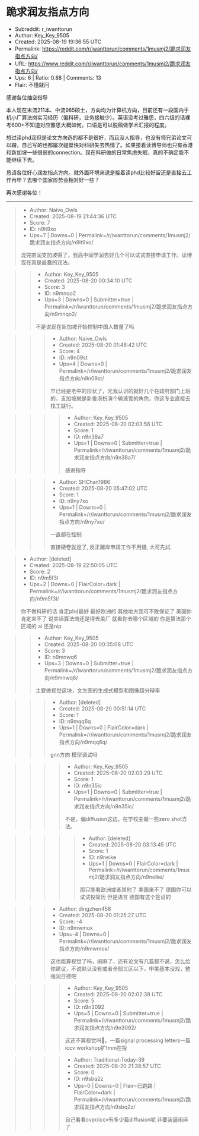# 跪求润友指点方向

- Subreddit: r_iwanttorun
- Author: Key_Key_9505
- Created: 2025-08-19 19:36:55 UTC
- Permalink: https://reddit.com/r/iwanttorun/comments/1musmj2/跪求润友指点方向/
- URL: https://www.reddit.com/r/iwanttorun/comments/1musmj2/跪求润友指点方向/
- Ups: 6 | Ratio: 0.88 | Comments: 13
- Flair: 不懂就问


感谢各位抽空指导

本人现在末流211本、中流985硕士，方向均为计算机方向，目前还有一段国内手机小厂算法岗实习经历（偏科研，业务接触少）。英语没考过雅思，四六级的话裸考600+不知道对应雅思大概如何。口语是可以脱稿做学术汇报的程度。

想过读phd润但是论文方向选的都不是很好，而且没人指导，也没有师兄弟论文可以蹭，自己写的也都屡次碰壁快对科研失去热情了。如果接着读博导师也只有香港和新加坡一些很弱的connection。现在科研做的日常焦虑失眠，真的不确定能不能继续下去。

恳请各位好心润友指点方向。就外面环境来说是接着读phd比较好留还是直接去工作再申？去哪个国家形势会相对好一些？

再次感谢各位！


---

> - Author: Naive_Owls
> - Created: 2025-08-19 21:44:36 UTC
> - Score: 7
> - ID: n9lt9xo
> - Ups=7 | Downs=0 | Permalink=/r/iwanttorun/comments/1musmj2/跪求润友指点方向/n9lt9xo/
>
> 混完直润支加坡得了，我高中同学润去好几个可以试试直接申请工作。读博现在真是最蠢的润法。

>> - Author: Key_Key_9505
>> - Created: 2025-08-20 00:34:10 UTC
>> - Score: 3
>> - ID: n9mnqo2
>> - Ups=3 | Downs=0 | Submitter=true | Permalink=/r/iwanttorun/comments/1musmj2/跪求润友指点方向/n9mnqo2/
>>
>> 不是说现在新加坡开始控制中国人数量了吗

>>> - Author: Naive_Owls
>>> - Created: 2025-08-20 01:46:42 UTC
>>> - Score: 4
>>> - ID: n9n09st
>>> - Ups=4 | Downs=0 | Permalink=/r/iwanttorun/comments/1musmj2/跪求润友指点方向/n9n09st/
>>>
>>> 早已经是老中的形状了，光我认识的就好几个在政府部门上班的。支加坡就是新香港扮演个输液管的角色，你这专业直接去找工就行。

>>>> - Author: Key_Key_9505
>>>> - Created: 2025-08-20 02:03:56 UTC
>>>> - Score: 1
>>>> - ID: n9n38a7
>>>> - Ups=1 | Downs=0 | Submitter=true | Permalink=/r/iwanttorun/comments/1musmj2/跪求润友指点方向/n9n38a7/
>>>>
>>>> 感谢指导

>>> - Author: SHChan1986
>>> - Created: 2025-08-20 05:47:02 UTC
>>> - Score: 1
>>> - ID: n9ny7xo
>>> - Ups=1 | Downs=0 | Permalink=/r/iwanttorun/comments/1musmj2/跪求润友指点方向/n9ny7xo/
>>>
>>> 一直都在控制.
>>> 
>>> 直接硬卷就是了, 反正離岸申請工作不用錢,  大可先試.

> - Author: [deleted]
> - Created: 2025-08-19 22:50:05 UTC
> - Score: 2
> - ID: n9m5f3l
> - Ups=2 | Downs=0 | FlairColor=dark | Permalink=/r/iwanttorun/comments/1musmj2/跪求润友指点方向/n9m5f3l/
>
> 你不做科研的话 肯定phd最好 最好欧洲的 其他地方我可不敢保证了 美国你肯定来不了  说实话算法岗还是得去美厂 就看你去哪个区域的 你是算法那个区域的 ai 还是nip

>> - Author: Key_Key_9505
>> - Created: 2025-08-20 00:35:08 UTC
>> - Score: 3
>> - ID: n9mnwq6
>> - Ups=3 | Downs=0 | Submitter=true | Permalink=/r/iwanttorun/comments/1musmj2/跪求润友指点方向/n9mnwq6/
>>
>> 主要做视觉这块，文生图的生成式模型和图像超分辩率

>>> - Author: [deleted]
>>> - Created: 2025-08-20 00:51:14 UTC
>>> - Score: 1
>>> - ID: n9mqq6q
>>> - Ups=1 | Downs=0 | FlairColor=dark | Permalink=/r/iwanttorun/comments/1musmj2/跪求润友指点方向/n9mqq6q/
>>>
>>> gnn方向 模型调试吗

>>>> - Author: Key_Key_9505
>>>> - Created: 2025-08-20 02:03:29 UTC
>>>> - Score: 1
>>>> - ID: n9n35ic
>>>> - Ups=1 | Downs=0 | Submitter=true | Permalink=/r/iwanttorun/comments/1musmj2/跪求润友指点方向/n9n35ic/
>>>>
>>>> 不是，偏diffusion这边。在学校主做一些zero shot方法。

>>>>> - Author: [deleted]
>>>>> - Created: 2025-08-20 03:13:45 UTC
>>>>> - Score: 1
>>>>> - ID: n9neike
>>>>> - Ups=1 | Downs=0 | FlairColor=dark | Permalink=/r/iwanttorun/comments/1musmj2/跪求润友指点方向/n9neike/
>>>>>
>>>>> 那只能看欧洲或者其他了 美国来不了  德国你可以试试投简历 但是语言 德国有这个签证的

>>> - Author: dingzhen458
>>> - Created: 2025-08-20 01:25:27 UTC
>>> - Score: -4
>>> - ID: n9mwmox
>>> - Ups=-4 | Downs=0 | Permalink=/r/iwanttorun/comments/1musmj2/跪求润友指点方向/n9mwmox/
>>>
>>> 这也能算视觉了吗，闹麻了，还有论文有几篇都不说，怎么给你建议，不说默认没有或者全部三区以下，申美基本没戏，勉强润日德吧

>>>> - Author: Key_Key_9505
>>>> - Created: 2025-08-20 02:02:38 UTC
>>>> - Score: 5
>>>> - ID: n9n3092
>>>> - Ups=5 | Downs=0 | Submitter=true | Permalink=/r/iwanttorun/comments/1musmj2/跪求润友指点方向/n9n3092/
>>>>
>>>> 这还不算视觉吗🤣。一篇signal processing letters一篇iccv workshop扩tmm在投

>>>> - Author: Traditional-Today-39
>>>> - Created: 2025-08-20 21:38:57 UTC
>>>> - Score: 0
>>>> - ID: n9sbq2z
>>>> - Ups=0 | Downs=0 | Flair=已跑路 | FlairColor=dark | Permalink=/r/iwanttorun/comments/1musmj2/跪求润友指点方向/n9sbq2z/
>>>>
>>>> 自己看看cvpr/iccv有多少篇diffusion呢 非要装逼闹麻了
